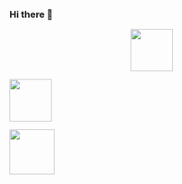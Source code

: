 ### Hi there 👋

<p align="center">
  <img src="https://seeklogo.com/images/C/c-logo-A44DB3D53C-seeklogo.com.png" height="75"/>
  <p>
  <img src="https://upload.wikimedia.org/wikipedia/commons/thumb/e/ee/.NET_Core_Logo.svg/768px-.NET_Core_Logo.svg.png" height="75"/>
  <p>
  <img src="https://devblogs.microsoft.com/aspnet/wp-content/uploads/sites/16/2019/04/BrandBlazor_nohalo_1000x.png" height="80"/>
</p>

<!--
**QuSZo/QuSZo** is a ✨ _special_ ✨ repository because its `README.md` (this file) appears on your GitHub profile.

Here are some ideas to get you started:

- 🔭 I’m currently working on ...
- 🌱 I’m currently learning ...
- 👯 I’m looking to collaborate on ...
- 🤔 I’m looking for help with ...
- 💬 Ask me about ...
- 📫 How to reach me: ...
- 😄 Pronouns: ...
- ⚡ Fun fact: ...
-->
